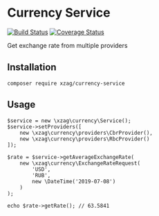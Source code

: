 # Currency Service
[![Build Status](https://travis-ci.org/xzag/sample-currency-service.svg?branch=master)](https://travis-ci.org/xzag/sample-currency-service)
[![Coverage Status](https://coveralls.io/repos/github/xzag/sample-currency-service/badge.svg?branch=master&cb=1)](https://coveralls.io/github/xzag/sample-currency-service?branch=master)

Get exchange rate from multiple providers

## Installation

`composer require xzag/currency-service`

## Usage

```
$service = new \xzag\currency\Service();
$service->setProviders([
    new \xzag\currency\providers\CbrProvider(),
    new \xzag\currency\providers\RbcProvider()
]);

$rate = $service->getAverageExchangeRate(
    new \xzag\currency\ExchangeRateRequest(
        'USD',
        'RUB',
        new \DateTime('2019-07-08')
    )
); 

echo $rate->getRate(); // 63.5841

```
